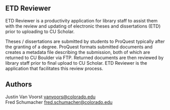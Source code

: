 ## ETD Reviewer ##

ETD Reviewer is a productivity application for library staff to assist them with the review and updating of electronic theses and dissertations (ETD) prior to uploading to CU Scholar.

Theses / dissertations are submitted by students to ProQuest typically after the granting of a degree. ProQuest formats submitted documents and creates a metadata file describing the submission, both of which are returned to CU Boulder via FTP. Returned documents are then reviewed by library staff prior to final upload to CU Scholar. ETD Reviewer is the application that facilitates this review process.

## Authors ##

Justin Van Voorst vanvoors@colorado.edu  
Fred Schumacher fred.schumacher@colorado.edu